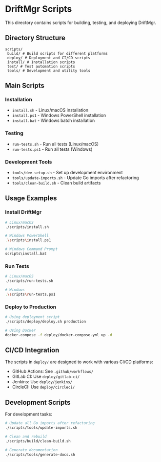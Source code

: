 # DriftMgr Scripts

This directory contains scripts for building, testing, and deploying DriftMgr.

## Directory Structure

```
scripts/
 build/ # Build scripts for different platforms
 deploy/ # Deployment and CI/CD scripts
 install/ # Installation scripts
 test/ # Test automation scripts
 tools/ # Development and utility tools
```

## Main Scripts

### Installation
- `install.sh` - Linux/macOS installation
- `install.ps1` - Windows PowerShell installation
- `install.bat` - Windows batch installation

### Testing
- `run-tests.sh` - Run all tests (Linux/macOS)
- `run-tests.ps1` - Run all tests (Windows)

### Development Tools
- `tools/dev-setup.sh` - Set up development environment
- `tools/update-imports.sh` - Update Go imports after refactoring
- `tools/clean-build.sh` - Clean build artifacts

## Usage Examples

### Install DriftMgr
```bash
# Linux/macOS
./scripts/install.sh

# Windows PowerShell
.\scripts\install.ps1

# Windows Command Prompt
scripts\install.bat
```

### Run Tests
```bash
# Linux/macOS
./scripts/run-tests.sh

# Windows
.\scripts\run-tests.ps1
```

### Deploy to Production
```bash
# Using deployment script
./scripts/deploy/deploy.sh production

# Using Docker
docker-compose -f deploy/docker-compose.yml up -d
```

## CI/CD Integration

The scripts in `deploy/` are designed to work with various CI/CD platforms:
- GitHub Actions: See `.github/workflows/`
- GitLab CI: Use `deploy/gitlab-ci/`
- Jenkins: Use `deploy/jenkins/`
- CircleCI: Use `deploy/circleci/`

## Development Scripts

For development tasks:
```bash
# Update all Go imports after refactoring
./scripts/tools/update-imports.sh

# Clean and rebuild
./scripts/build/clean-build.sh

# Generate documentation
./scripts/tools/generate-docs.sh
```